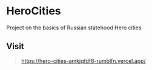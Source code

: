 # HeroCities
Project on the basics of Russian statehood Hero cities

## Visit
> https://hero-cities-amkjqfdf8-rumblfn.vercel.app/